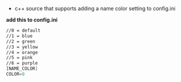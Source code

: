 * c++ source that supports adding a name color setting to config.ini

**add this to config.ini**
```asm
//0 = default
//1 = blue
//2 = green
//3 = yellow
//4 = orange
//5 = pink
//6 = purple
[NAME_COLOR]
COLOR=0
```
